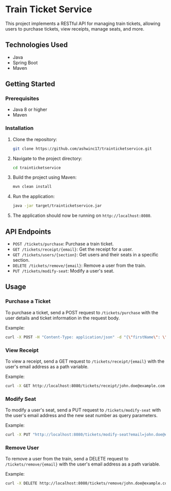 # Train Ticket Service

This project implements a RESTful API for managing train tickets, allowing users to purchase tickets, view receipts, manage seats, and more.

## Technologies Used

- Java
- Spring Boot
- Maven

## Getting Started

### Prerequisites

- Java 8 or higher
- Maven

### Installation

1. Clone the repository:

   ```bash
   git clone https://github.com/ashwinc17/trainticketservice.git
   ```

2. Navigate to the project directory:

   ```bash
   cd trainticketservice
   ```

3. Build the project using Maven:

   ```bash
   mvn clean install
   ```

4. Run the application:

   ```bash
   java -jar target/trainticketservice.jar
   ```

5. The application should now be running on `http://localhost:8080`.

## API Endpoints

- `POST /tickets/purchase`: Purchase a train ticket.
- `GET /tickets/receipt/{email}`: Get the receipt for a user.
- `GET /tickets/users/{section}`: Get users and their seats in a specific section.
- `DELETE /tickets/remove/{email}`: Remove a user from the train.
- `PUT /tickets/modify-seat`: Modify a user's seat.


## Usage

### Purchase a Ticket

To purchase a ticket, send a POST request to `/tickets/purchase` with the user details and ticket information in the request body.

Example:

```bash
curl -X POST -H "Content-Type: application/json" -d "{\"firstName\": \"John\", \"lastName\": \"Doe\", \"email\": \"john.doe@example.com\"}" "http://localhost:8080/tickets/purchase?from=London&to=France&price=20.0"
```

### View Receipt

To view a receipt, send a GET request to `/tickets/receipt/{email}` with the user's email address as a path variable.

Example:

```bash
curl -X GET http://localhost:8080/tickets/receipt/john.doe@example.com
```

### Modify Seat

To modify a user's seat, send a PUT request to `/tickets/modify-seat` with the user's email address and the new seat number as query parameters.

Example:

```bash
curl -X PUT "http://localhost:8080/tickets/modify-seat?email=john.doe@example.com&newSeat=B5"
```

### Remove User

To remove a user from the train, send a DELETE request to `/tickets/remove/{email}` with the user's email address as a path variable.

Example:

```bash
curl -X DELETE http://localhost:8080/tickets/remove/john.doe@example.com
```
